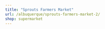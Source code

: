 ```yaml
---
title: "Sprouts Farmers Market"
url: /albuquerque/sprouts-farmers-market-2/
shop: supermarket
---
```

